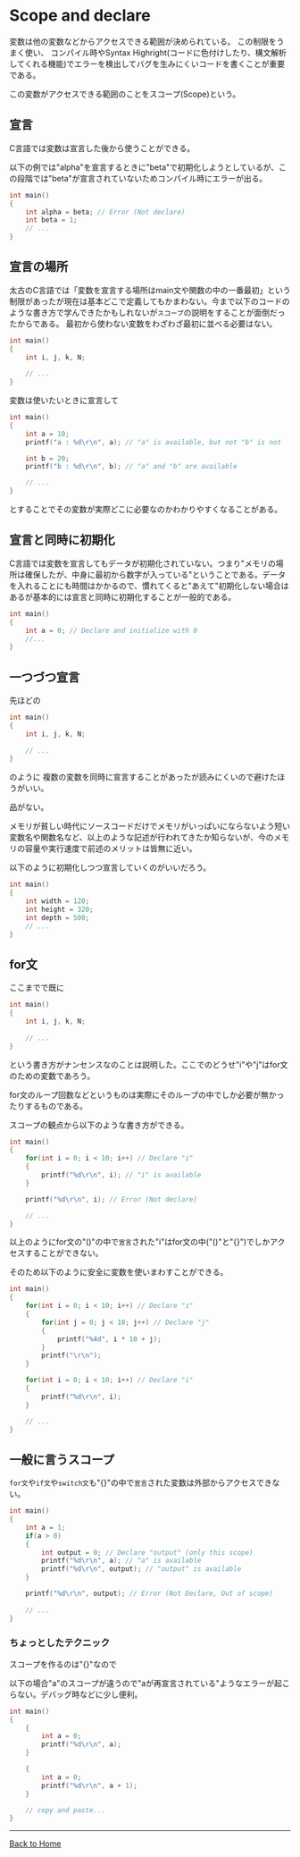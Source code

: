 <!--

This document is written in Markdown.
You can preview on such as VisualStudio Code.
If you want to know more, search with "vscode markdown" or refer to official document https://code.visualstudio.com/Docs/languages/markdown .

-->

# Scope and declare

変数は他の変数などからアクセスできる範囲が決められている。
この制限をうまく使い、
コンパイル時やSyntax Highright(コードに色付けしたり、構文解析してくれる機能)でエラーを検出してバグを生みにくいコードを書くことが重要である。

この変数がアクセスできる範囲のことをスコープ(Scope)という。

## 宣言

C言語では変数は宣言した後から使うことができる。

以下の例では"alpha"を宣言するときに"beta"で初期化しようとしているが、この段階では"beta"が宣言されていないためコンパイル時にエラーが出る。

```C
int main()
{
	int alpha = beta; // Error (Not declare)
	int beta = 1;
	// ...
}
```

## 宣言の場所

太古のC言語では「変数を宣言する場所はmain文や関数の中の一番最初」という制限があったが現在は基本どこで定義してもかまわない。今まで以下のコードのような書き方で学んできたかもしれないが`スコープ`の説明をすることが面倒だったからである。
最初から使わない変数をわざわざ最初に並べる必要はない。

```C
int main()
{
	int i, j, k, N;
	
	// ...
}
```

変数は使いたいときに宣言して

```C
int main()
{
	int a = 10;
	printf("a : %d\r\n", a); // "a" is available, but not "b" is not

	int b = 20;
	printf("b : %d\r\n", b); // "a" and "b" are available

	// ...
}
```

とすることでその変数が実際どこに必要なのかわかりやすくなることがある。


## 宣言と同時に初期化

C言語では変数を宣言してもデータが初期化されていない。つまり"メモリの場所は確保したが、中身に最初から数字が入っている"ということである。データを入れることにも時間はかかるので、慣れてくると"あえて"初期化しない場合はあるが基本的には宣言と同時に初期化することが一般的である。

```C
int main()
{
	int a = 0; // Declare and initialize with 0
	//...
}
```

## 一つづつ宣言

先ほどの

```C
int main()
{
	int i, j, k, N;
	
	// ...
}
```
のように
複数の変数を同時に宣言することがあったが読みにくいので避けたほうがいい。

品がない。

メモリが貧しい時代にソースコードだけでメモリがいっぱいにならないよう短い変数名や関数名など、以上のような記述が行われてきたか知らないが、今のメモリの容量や実行速度で前述のメリットは皆無に近い。

以下のように初期化しつつ宣言していくのがいいだろう。
```C
int main()
{
	int width = 120;
	int height = 320;
	int depth = 500;
	// ...
}
```


## for文

ここまでで既に
```C
int main()
{
	int i, j, k, N;
	
	// ...
}
```
という書き方がナンセンスなのことは説明した。ここでのどうせ"i"や"j"はfor文のための変数であろう。

for文のループ回数などというものは実際にそのループの中でしか必要が無かったりするものである。

スコープの観点から以下のような書き方ができる。

```C
int main()
{
	for(int i = 0; i < 10; i++) // Declare "i"
	{
		printf("%d\r\n", i); // "i" is available
	}

	printf("%d\r\n", i); // Error (Not declare)

	// ...
}
```

以上のようにfor文の"()"の中で`宣言`された"i"はfor文の中("()"と"{}")でしかアクセスすることができない。

そのため以下のように安全に変数を使いまわすことができる。

```C
int main()
{
	for(int i = 0; i < 10; i++) // Declare "i"
	{
		for(int j = 0; j < 10; j++) // Declare "j"
		{
			printf("%4d", i * 10 + j);
		}
		printf("\r\n");
	}

	for(int i = 0; i < 10; i++) // Declare "i"
	{
		printf("%d\r\n", i);
	}

	// ...
}
```

## 一般に言うスコープ

`for文`や`if文`や`switch文`も"{}"の中で`宣言`された変数は外部からアクセスできない。

```C
int main()
{
	int a = 1;
	if(a > 0)
	{
		int output = 0; // Declare "output" (only this scope)
		printf("%d\r\n", a); // "a" is available
		printf("%d\r\n", output); // "output" is available
	}

	printf("%d\r\n", output); // Error (Not Declare, Out of scope)
	
	// ...
}
```

### ちょっとしたテクニック

スコープを作るのは"{}"なので

以下の場合"a"のスコープが違うので"aが再宣言されている"ようなエラーが起こらない。デバッグ時などに少し便利。

```C
int main()
{
	{
		int a = 0;
		printf("%d\r\n", a);
	}

	{
		int a = 0;
		printf("%d\r\n", a + 1);
	}

	// copy and paste...
}
```

---
[Back to Home](../readme.md)

<!-- Written by Croyfet in 2022-->
